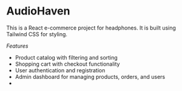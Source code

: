 # AudioHaven
This is a React e-commerce project for headphones. It is built using Tailwind CSS for styling.

*Features*

* Product catalog with filtering and sorting
* Shopping cart with checkout functionality
* User authentication and registration
* Admin dashboard for managing products, orders, and users
* 
